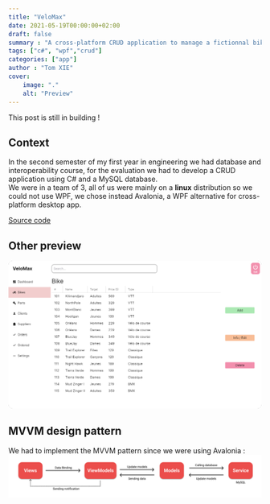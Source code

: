 ```yaml
---
title: "VeloMax"
date: 2021-05-19T00:00:00+02:00
draft: false
summary : "A cross-platform CRUD application to manage a fictionnal bike shop coded with Avalonia (WPF) and MySQL"
tags: ["c#", "wpf","crud"]
categories: ["app"]
author : "Tom XIE"
cover:
    image: "."
    alt: "Preview"
---
```


This post is still in building !

## Context

In the second semester of my first year in engineering we had database and interoperability course, for the evaluation we had to develop a CRUD application using C# and a MySQL database.
\
We were in a team of 3, all of us were mainly on a **linux** distribution so we could not use WPF, we chose instead Avalonia, a WPF alternative for cross-platform desktop app.

[Source code](https://github.com/nami10/VeloMax)

## Other preview

![bike list](preview_2.png)

## MVVM design pattern

We had to implement the MVVM pattern since we were using Avalonia :
![mvvm schema](mvvm_schema.png)
